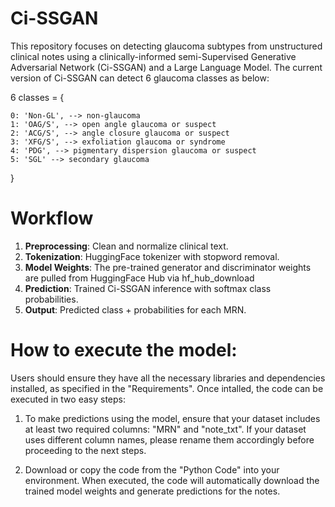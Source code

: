 # Ci-SSGAN
This repository focuses on detecting glaucoma subtypes from unstructured clinical notes using a clinically-informed semi-Supervised Generative Adversarial Network (Ci-SSGAN) and a Large Language Model. The current version of Ci-SSGAN can detect 6 glaucoma classes as below:

6 classes = {

    0: 'Non-GL', --> non-glaucoma
    1: 'OAG/S', --> open angle glaucoma or suspect
    2: 'ACG/S', --> angle closure glaucoma or suspect
    3: 'XFG/S', --> exfoliation glaucoma or syndrome
    4: 'PDG', --> pigmentary dispersion glaucoma or suspect
    5: 'SGL' --> secondary glaucoma
}

# Workflow

1. **Preprocessing**: Clean and normalize clinical text.
2. **Tokenization**: HuggingFace tokenizer with stopword removal.
3. **Model Weights**: The pre-trained generator and discriminator weights are pulled from HuggingFace Hub via hf_hub_download
4. **Prediction**: Trained Ci-SSGAN inference with softmax class probabilities.
5. **Output**: Predicted class + probabilities for each MRN.

# How to execute the model:
Users should ensure they have all the necessary libraries and dependencies installed, as specified in the "Requirements". Once intalled, the code can be executed in two easy steps:

1) To make predictions using the model, ensure that your dataset includes at least two required columns: "MRN" and "note_txt". If your dataset uses different column names, please rename them accordingly before proceeding to the next steps.

2) Download or copy the code from the "Python Code" into your environment. When executed, the code will automatically download the trained model weights and generate predictions for the notes.
